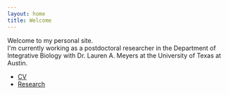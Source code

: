 ```yaml
---
layout: home
title: Welcome
---
```


Welcome to my personal site.  
I'm currently working as a postdoctoral researcher in the Department of Integrative Biology with Dr. Lauren A. Meyers at the University of Texas at Austin.

- [CV](cv.md)
- [Research](research.md)
